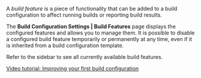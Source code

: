 [//]: # (title: Adding Build Features)
[//]: # (auxiliary-id: Adding Build Features)

A _build feature_ is a piece of functionality that can be added to a build configuration to affect running builds or reporting build results.

The __Build Configuration Settings | Build Features__ page displays the configured features and allows you to manage them. It is possible to disable a configured build feature temporarily or permanently at any time, even if it is inherited from a build configuration template.

Refer to the sidebar to see all currently available build features.

<seealso>
    <category ref="external">
        <a href="https://youtu.be/fttWwJG7C38">Video tutorial: Improving your first build configuration</a>
    </category>
        
</seealso>